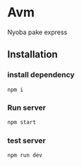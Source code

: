 # Avm

Nyoba pake express

## Installation
### install dependency
```
npm i
```
### Run server
```bash
npm start
```

### test server
```
npm run dev
```

